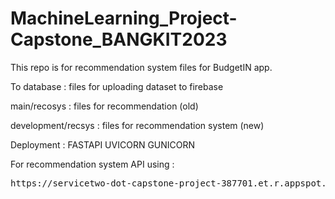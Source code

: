 # MachineLearning_Project-Capstone_BANGKIT2023
This repo is for recommendation system files for BudgetIN app.

To database : files for uploading dataset to firebase

main/recosys : files for recommendation (old)

development/recsys : files for recommendation system (new)

Deployment : 
FASTAPI
UVICORN
GUNICORN

For recommendation system API using : 
<pre>
https://servicetwo-dot-capstone-project-387701.et.r.appspot.com//get_resto
</pre>
